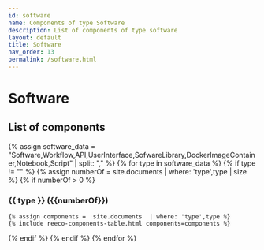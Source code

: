 ```yaml
---
id: software
name: Components of type Software
description: List of components of type software
layout: default
title: Software
nav_order: 13
permalink: /software.html
---
```


# Software

<div id="chart_container_software"></div>
<script>
anychart.onDocumentReady(function() {
    // set the data
    var data = [
        {x: "Software", value: 8},
        {x: "UserInterface", value: 2}
    ];
    // create the chart
    var chart = anychart.pie3d();
    // set the chart title
    // chart.title("Polifonia Project Components by Type");
    // add the data
    chart.data(data);
    // sort elements
    chart.sort("desc");  
    // set legend position
    chart.legend().position("right");
    // set items layout
    chart.legend().itemsLayout("vertical");
    // display the chart in the container
    chart.container('chart_container_software');
    chart.draw();
  });
  </script>

## List of components 
{% assign software_data = "Software,Workflow,API,UserInterface,SofwareLibrary,DockerImageContainer,Notebook,Script" | split: "," %}
{% for type in software_data %}
{% if type != "" %}
{% assign numberOf = site.documents  | where: 'type',type | size %}
{% if numberOf > 0 %}
### {{ type }} ({{numberOf}})
	{% assign components =  site.documents  | where: 'type',type %}
	{% include reeco-components-table.html components=components %}
{% endif %}
{% endif %}
{% endfor %}